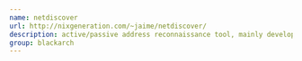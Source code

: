 ```yaml
---
name: netdiscover
url: http://nixgeneration.com/~jaime/netdiscover/
description: active/passive address reconnaissance tool, mainly developed for those wireless networks without dhcp server, when you are wardriving. It can be also used on hub/switched networks. URL : http://nixgeneration.com/~jaime/netdiscover/ Groups : blackarch blackarch-recon blackarch-wireless
group: blackarch
---
```

